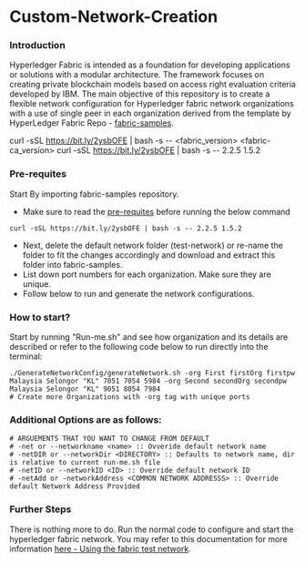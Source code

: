 # Custom-Network-Creation
### Introduction
Hyperledger Fabric is intended as a foundation for developing applications or solutions with a modular architecture. The framework focuses on creating private blockchain models based on access right evaluation criteria developed by IBM. The main objective of this repository is to create a flexible network configuration for Hyperledger fabric network organizations with a use of single peer in each organization derived from the template by HyperLedger Fabric Repo - [fabric-samples](https://github.com/hyperledger/fabric-samples). 

curl -sSL https://bit.ly/2ysbOFE | bash -s -- <fabric_version> <fabric-ca_version>
curl -sSL https://bit.ly/2ysbOFE | bash -s -- 2.2.5 1.5.2
### Pre-requites
Start By importing fabric-samples repository.
- Make sure to read the [pre-requites](https://hyperledger-fabric.readthedocs.io/en/release-2.2/prereqs.html) before running the below command
```
curl -sSL https://bit.ly/2ysbOFE | bash -s -- 2.2.5 1.5.2
```
- Next, delete the default network folder (test-network) or re-name the folder to fit the changes accordingly and download and extract this folder into fabric-samples.
- List down port numbers for each organization. Make sure they are unique.
- Follow below to run and generate the network configurations.

### How to start?
Start by running "Run-me.sh" and see how organization and its details are described or refer to the following code below to run directly into the terminal:
```
./GenerateNetworkConfig/generateNetwork.sh -org First firstOrg firstpw Malaysia Selongor "KL" 7051 7054 5984 -org Second secondOrg secondpw Malaysia Selongor "KL" 9051 8054 7984
# Create more Organizations with -org tag with unique ports
```
### Additional Options are as follows:
```
# ARGUEMENTS THAT YOU WANT TO CHANGE FROM DEFAULT
# -net or --networkname <name> :: Ovveride default network name
# -netDIR or --networkDir <DIRECTORY> :: Defaults to network name, dir is relative to current run-me.sh file
# -netID or --networkID <ID> :: Override default network ID
# -netAdd or -networkAddress <COMMON NETWORK ADDRESSS> :: Override default Network Address Provided
```
### Further Steps
There is nothing more to do. Run the normal code to configure and start the hyperledger fabric network. You may refer to this documentation for more information [here - Using the fabric test network](https://hyperledger-fabric.readthedocs.io/en/release-2.2/test_network.html).
